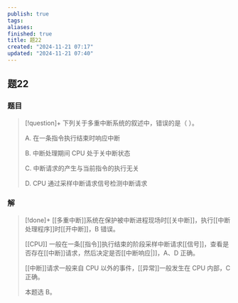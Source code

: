 ```yaml
---
publish: true
tags: 
aliases: 
finished: true
title: 题22
created: "2024-11-21 07:17"
updated: "2024-11-21 07:40"
---
```

## 题22
### 题目
> [!question]+
> 下列关于多重中断系统的叙述中，错误的是（ ）。
> 
> A. 在一条指令执行结束时响应中断
> 
> B. 中断处理期间 CPU 处于关中断状态
> 
> C. 中断请求的产生与当前指令的执行无关
> 
> D. CPU 通过采样中断请求信号检测中断请求
### 解
> [!done]+
> [[多重中断]]系统在保护被中断进程现场时[[关中断]]，执行[[中断处理程序]]时[[开中断]]，B 错误。
> 
> [[CPU]] 一般在一条[[指令]]执行结束的阶段采样中断请求[[信号]]，查看是否存在[[中断]]请求，然后决定是否[[中断响应|]]，A、D 正确。
> 
> [[中断]]请求一般来自 CPU 以外的事件，[[异常]]一般发生在 CPU 内部，C 正确。
> 
> 本题选 B。